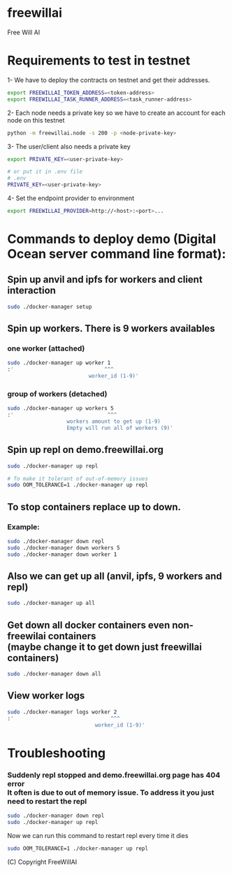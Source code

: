 # freewillai
Free Will AI

# Requirements to test in testnet
1- We have to deploy the contracts on testnet and get their addresses.

```bash
export FREEWILLAI_TOKEN_ADDRESS=<token-address>
export FREEWILLAI_TASK_RUNNER_ADDRESS=<task_runner-address>
```

2- Each node needs a private key so we have to create an account for each node on this testnet

```bash
python -m freewillai.node -s 200 -p <node-private-key>
```

3- The user/client also needs a private key
```bash
export PRIVATE_KEY=<user-private-key>

# or put it in .env file
# .env
PRIVATE_KEY=<user-private-key>
```
4- Set the endpoint provider to environment
```bash
export FREEWILLAI_PROVIDER=http://<host>:<port>...
```


# Commands to deploy demo (Digital Ocean server command line format):
## Spin up anvil and ipfs for workers and client interaction
```bash
sudo ./docker-manager setup
```
## Spin up workers. There is 9 workers availables
### one worker (attached)
```bash
sudo ./docker-manager up worker 1
:'                             ^^^ 
                          worker_id (1-9)'
```
### group of workers (detached)
```bash
sudo ./docker-manager up workers 5
:'                              ^^^
                   workers amount to get up (1-9) 
                   Empty will run all of workers (9)'
```
## Spin up repl on demo.freewillai.org
```bash
sudo ./docker-manager up repl

# To make it tolerant of out-of-memory issues
sudo OOM_TOLERANCE=1 ./docker-manager up repl
```

## To stop containers replace up to down. 
### Example:
```bash
sudo ./docker-manager down repl
sudo ./docker-manager down workers 5
sudo ./docker-manager down worker 1
```

## Also we can get up all (anvil, ipfs, 9 workers and repl)
```bash
sudo ./docker-manager up all
```
## Get down all docker containers even non-freewilai containers <br>(maybe change it to get down just freewillai containers)
```bash
sudo ./docker-manager down all 
```

## View worker logs
```bash
sudo ./docker-manager logs worker 2
:'                               ^^^ 
                            worker_id (1-9)'
```

# Troubleshooting
### Suddenly repl stopped and demo.freewillai.org page has 404 error <br>It often is due to out of memory issue. To address it you just need to restart the repl
```bash
sudo ./docker-manager down repl
sudo ./docker-manager up repl
```
Now we can run this command to restart repl every time it dies
```bash
sudo OOM_TOLERANCE=1 ./docker-manager up repl
```
(C) Copyright FreeWillAI
